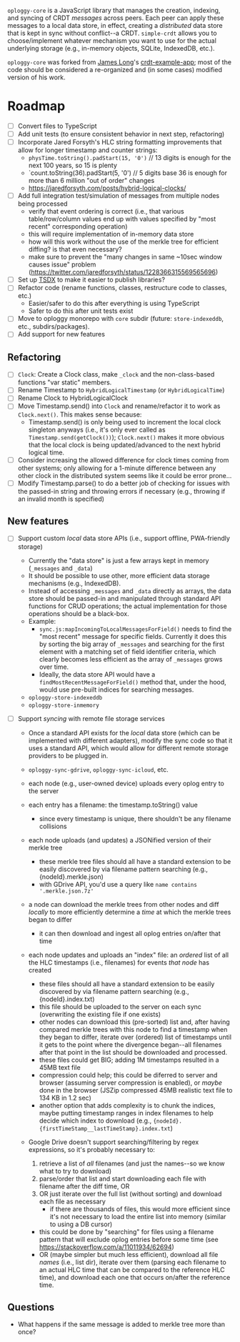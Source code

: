 `oploggy-core` is a JavaScript library that manages the creation, indexing, and syncing of CRDT _messages_ across peers.
Each peer can apply these messages to a local data store, in effect, creating a _distributed_ data store that is kept in
sync without conflict--a CRDT. `simple-crdt` allows you to choose/implement whatever mechanism you want to use for the
actual underlying storage (e.g., in-memory objects, SQLite, IndexedDB, etc.).

`oploggy-core` was forked from [James Long](https://twitter.com/jlongster)'s
[crdt-example-app](https://github.com/jlongster/crdt-example-app); most of the code should be considered a re-organized
and (in some cases) modified version of his work.

# Roadmap

- [ ] Convert files to TypeScript
- [ ] Add unit tests (to ensure consistent behavior in next step, refactoring)
- [ ] Incorporate Jared Forsyth's HLC string formatting improvements that allow for longer timestamp and counter strings:
    - `physTime.toString().padStart(15, '0')` // 13 digits is enough for the next 100 years, so 15 is plenty
    - `count.toString(36).padStart(5, '0') // 5 digits base 36 is enough for more than 6 million "out of order" changes
    - https://jaredforsyth.com/posts/hybrid-logical-clocks/
- [ ] Add full integration test/simulation of messages from multiple nodes being processed
    - verify that event ordering is correct (i.e., that various table/row/column values end up with values specified by "most recent" corresponding operation)
    - this will require implementation of in-memory data store
    - how will this work without the use of the merkle tree for efficient diffing? is that even necessary?
    - make sure to prevent the "many changes in same ~10sec window causes issue" problem (https://twitter.com/jaredforsyth/status/1228366315569565696)
- [ ] Set up [TSDX](https://tsdx.io/) to make it easier to publish libraries?
- [ ] Refactor code (rename functions, classes, restructure code to classes, etc.)
    - Easier/safer to do this after everything is using TypeScript
    - Safer to do this after unit tests exist
- [ ] Move to oploggy monorepo with `core` subdir (future: `store-indexeddb`, etc., subdirs/packages).
- [ ] Add support for new features

## Refactoring

- [ ] `Clock`: Create a Clock class, make `_clock` and the non-class-based functions "var static" members.
- [ ] Rename Timestamp to `HybridLogicalTimestamp` (or `HybridLogicalTime`)
- [ ] Rename Clock to HybridLogicalClock
- [ ] Move Timestamp.send() into `Clock` and rename/refactor it to work as `Clock.next()`. This makes sense because:
    - Timestamp.send() is only being used to increment the local clock singleton anyways (i.e., it's only ever called as `Timestamp.send(getClock())`); `Clock.next()` makes it more obvious that the local clock is being updated/advanced to the next hybrid logical time.
- [ ] Consider increasing the allowed difference for clock times coming from other systems; only allowing for a 1-minute difference between any other clock in the distributed system seems like it could be error prone...
- [ ] Modify Timestamp.parse() to do a better job of checking for issues with the passed-in string and throwing errors if necessary (e.g., throwing if an invalid month is specified)

## New features

- [ ] Support custom _local_ data store APIs (i.e., support offline, PWA-friendly storage)
    - Currently the "data store" is just a few arrays kept in memory (`_messages` and  `_data`)
    - It should be possible to use other, more efficient data storage mechanisms (e.g., IndexedDB).
    - Instead of accessing `_messages` and `_data` directly as arrays, the data store should be passed-in and manipulated through standard API functions for CRUD operations; the actual implementation for those operations should be a black-box.
    - Example:
        - `sync.js:mapIncomingToLocalMessagesForField()` needs to find the "most recent" message for specific fields. Currently it does this by sorting the big array of `_messages` and searching for the first element with a matching set of field identifier criteria, which clearly becomes less efficient as the array of `_messages` grows over time.
        - Ideally, the data store API would have a `findMostRecentMessageForField()` method that, under the hood, would use pre-built indices for searching messages.
    - `oploggy-store-indexeddb`
    - `oploggy-store-inmemory`

- [ ] Support _syncing_ with remote file storage services
    - Once a standard API exists for the _local_ data store (which can be implemented with different adapters), modify the sync code so that it uses a standard API, which would allow for different remote storage providers to be plugged in.
    - `oploggy-sync-gdrive`, `oploggy-sync-icloud`, etc.
    - each node (e.g., user-owned device) uploads every oplog entry to the server
    - each entry has a filename: the timestamp.toString() value
        - since every timestamp is unique, there shouldn't be any filename collisions
    - each node uploads (and updates) a JSONified version of their merkle tree
        - these merkle tree files should all have a standard extension to be easily discovered by via filename pattern searching (e.g., {nodeId}.merkle.json)
        - with GDrive API, you'd use a query like `name contains '.merkle.json.7z'`
    - a node can download the merkle trees from other nodes and diff _locally_ to more efficiently determine a _time_ at which the merkle trees began to differ
        - it can then download and ingest all oplog entries on/after that time
    - each node updates and uploads an "index" file: an _ordered_ list of all the HLC timestamps (i.e., filenames) for events _that node_ has created
        - these files should all have a standard extension to be easily discovered by via filename pattern searching (e.g., {nodeId}.index.txt)
        - this file should be uploaded to the server on each sync (overwriting the existing file if one exists)
        - other nodes can download this (pre-sorted) list and, after having compared merkle trees with this node to find a timestamp when they began to differ, iterate over (ordered) list of timestamps until it gets to the point where the divergence began--all filenames after that point in the list should be downloaded and processed.
        - these files could get BIG; adding 1M timestamps resulted in a 45MB text file
        - compression could help; this could be diferred to server and browser (assuming server compression is enabled), or _maybe_ done in the browser (JSZip compressed 45MB realistic text file to 134 KB in 1.2 sec)
        - another option that adds complexity is to chunk the indices, maybe putting timestamp ranges in index filenames to help decide which index to download (e.g., `{nodeId}.{firstTimeStamp__lastTimeStamp}.index.txt`)

    - Google Drive doesn't support searching/filtering by regex expressions, so it's probably necessary to:
        1. retrieve a list of _all_ filenames (and just the names--so we know what to try to download)
        2. parse/order that list and start downloading each file with filename after the diff time, OR
        2. OR just iterate over the full list (without sorting) and download each file as necessary
            - if there are thousands of files, this would more efficient since it's not necessary to load the entire list into memory (similar to using a DB cursor)
        - this could be done by "searching" for files using a filename pattern that will exclude oplog entries before some time (see https://stackoverflow.com/a/11011934/62694)
        - OR (maybe simpler but much less efficient), download all file _names_ (i.e., list dir), iterate over them (parsing each filename to an actual HLC time that can be compared to the reference HLC time), and download each one that occurs on/after the reference time.

## Questions

- What happens if the same message is added to merkle tree more than once?

